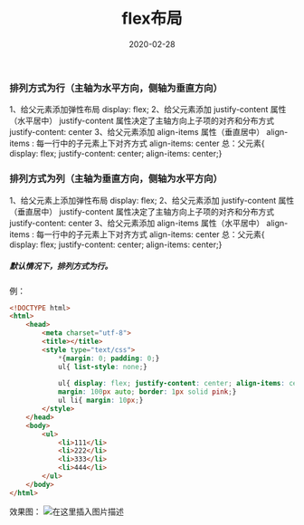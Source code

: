 ﻿---
title: flex布局
date: 2020-02-28
tag: CSS
---

### 排列方式为行（主轴为水平方向，侧轴为垂直方向）
1、给父元素添加弹性布局
	display: flex;
2、给父元素添加  justify-content 属性  （水平居中）
	  justify-content 属性决定了主轴方向上子项的对齐和分布方式
	    justify-content: center
3、给父元素添加 align-items 属性（垂直居中）
align-items : 每一行中的子元素上下对齐方式
align-items: center
总：父元素{ display: flex; justify-content: center; align-items: center;}
### 排列方式为列（主轴为垂直方向，侧轴为水平方向）
1、给父元素上添加弹性布局
	display: flex;
2、给父元素添加  justify-content 属性  （垂直居中）
	  justify-content 属性决定了主轴方向上子项的对齐和分布方式
	    justify-content: center
3、给父元素添加 align-items 属性（水平居中）
align-items : 每一行中的子元素上下对齐方式
align-items: center
总：父元素{ display: flex; justify-content: center; align-items: center;}


##### 默认情况下，排列方式为行。
例：
```html
<!DOCTYPE html>
<html>
	<head>
		<meta charset="utf-8">
		<title></title>
		<style type="text/css">
			*{margin: 0; padding: 0;}
			ul{ list-style: none;}
			
			ul{ display: flex; justify-content: center; align-items: center; width: 300px; height: 100px; 
			margin: 100px auto; border: 1px solid pink;}
			ul li{ margin: 10px;}
		</style>
	</head>
	<body>
		<ul>
			<li>111</li>
			<li>222</li>
			<li>333</li>
			<li>444</li>
		</ul>
	</body>
</html>

```
效果图：
![在这里插入图片描述](https://img-blog.csdnimg.cn/20200228221306648.png?x-oss-process=image/watermark,type_ZmFuZ3poZW5naGVpdGk,shadow_10,text_aHR0cHM6Ly9ibG9nLmNzZG4ubmV0L3RjMTE0MzQ4MTk1Ng==,size_16,color_FFFFFF,t_70)
